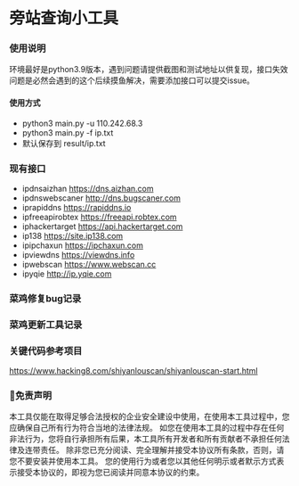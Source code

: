 # 旁站查询小工具

### 使用说明
环境最好是python3.9版本，遇到问题请提供截图和测试地址以供复现，接口失效问题是必然会遇到的这个后续摸鱼解决，需要添加接口可以提交issue。

#### 使用方式
  - python3 main.py -u 110.242.68.3
  - python3 main.py -f ip.txt
  - 默认保存到 result/ip.txt

### 现有接口
- ipdnsaizhan https://dns.aizhan.com
- ipdnswebscaner http://dns.bugscaner.com
- iprapiddns https://rapiddns.io
- ipfreeapirobtex https://freeapi.robtex.com
- iphackertarget  https://api.hackertarget.com
- ip138 https://site.ip138.com
- ipipchaxun https://ipchaxun.com
- ipviewdns https://viewdns.info
- ipwebscan https://www.webscan.cc
- ipyqie http://ip.yqie.com


### 菜鸡修复bug记录


### 菜鸡更新工具记录





### 关键代码参考项目
https://www.hacking8.com/shiyanlouscan/shiyanlouscan-start.html




### 📜免责声明
本工具仅能在取得足够合法授权的企业安全建设中使用，在使用本工具过程中，您应确保自己所有行为符合当地的法律法规。 如您在使用本工具的过程中存在任何非法行为，您将自行承担所有后果，本工具所有开发者和所有贡献者不承担任何法律及连带责任。 除非您已充分阅读、完全理解并接受本协议所有条款，否则，请您不要安装并使用本工具。 您的使用行为或者您以其他任何明示或者默示方式表示接受本协议的，即视为您已阅读并同意本协议的约束。
